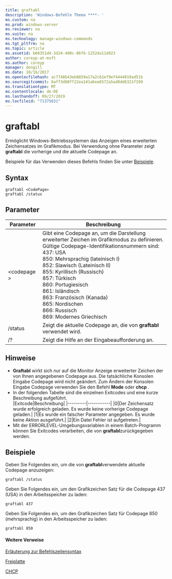 ```yaml
---
title: graftabl
description: 'Windows-Befehle Thema ****- '
ms.custom: na
ms.prod: windows-server
ms.reviewer: na
ms.suite: na
ms.technology: manage-windows-commands
ms.tgt_pltfrm: na
ms.topic: article
ms.assetid: b08351d4-3d24-490c-86f6-1252da11d923
author: coreyp-at-msft
ms.author: coreyp
manager: dongill
ms.date: 10/16/2017
ms.openlocfilehash: ac7748b43eb8859a17a2c61ef9ef4444019ad51b
ms.sourcegitcommit: 6aff3d88ff22ea141a6ea6572a5ad8dd6321f199
ms.translationtype: MT
ms.contentlocale: de-DE
ms.lasthandoff: 09/27/2019
ms.locfileid: "71375631"
---
```

# <a name="graftabl"></a>graftabl



Ermöglicht Windows-Betriebssystemen das Anzeigen eines erweiterten Zeichensatzes im Grafikmodus. Bei Verwendung ohne Parameter zeigt **graftabl** die vorherige und die aktuelle Codepage an.

Beispiele für das Verwenden dieses Befehls finden Sie unter [Beispiele](#BKMK_examples).

## <a name="syntax"></a>Syntax

```
graftabl <CodePage>
graftabl /status
```

## <a name="parameters"></a>Parameter

|Parameter|Beschreibung|
|---------|-----------|
|\<codepage >|Gibt eine Codepage an, um die Darstellung erweiterter Zeichen im Grafikmodus zu definieren.</br>Gültige Codepage-Identifikationsnummern sind:</br>437: USA</br>850: Mehrsprachig (lateinisch I)</br>852: Slawisch (Lateinisch II)</br>855: Kyrillisch (Russisch)</br>857: Türkisch</br>860: Portugiesisch</br>861: Isländisch</br>863: Französisch (Kanada)</br>865: Nordischen</br>866: Russisch</br>869: Modernes Griechisch|
|/status|Zeigt die aktuelle Codepage an, die von **graftabl** verwendet wird.|
|/?|Zeigt die Hilfe an der Eingabeaufforderung an.|

## <a name="remarks"></a>Hinweise

-   **Graftabl** wirkt sich nur auf die Monitor Anzeige erweiterter Zeichen der von Ihnen angegebenen Codepage aus. Die tatsächliche Konsolen Eingabe Codepage wird nicht geändert. Zum Ändern der Konsolen Eingabe Codepage verwenden Sie den Befehl **Mode** oder **chcp** .
-   In der folgenden Tabelle sind die einzelnen Exitcodes und eine kurze Beschreibung aufgeführt.  
    |Exitcode|Beschreibung|
    |---------|-----------|
    |0|Der Zeichensatz wurde erfolgreich geladen. Es wurde keine vorherige Codepage geladen.|
    |1|Es wurde ein falscher Parameter angegeben. Es wurde keine Aktion ausgeführt.|
    |2|Ein Datei Fehler ist aufgetreten.|
-   Mit der ERRORLEVEL-Umgebungsvariablen in einem Batch-Programm können Sie Exitcodes verarbeiten, die von **graftabl**zurückgegeben werden.

## <a name="BKMK_examples"></a>Beispiele

Geben Sie Folgendes ein, um die von **graftabl**verwendete aktuelle Codepage anzuzeigen:
```
graftabl /status
```
Geben Sie Folgendes ein, um den Grafikzeichen Satz für die Codepage 437 (USA) in den Arbeitsspeicher zu laden:
```
graftabl 437
```
Geben Sie Folgendes ein, um den Grafikzeichen Satz für Codepage 850 (mehrsprachig) in den Arbeitsspeicher zu laden:
```
graftabl 850
```

#### <a name="additional-references"></a>Weitere Verweise

[Erläuterung zur Befehlszeilensyntax](command-line-syntax-key.md)

[Freiplatte](freedisk.md)

[CHCP](chcp.md)